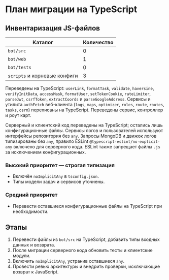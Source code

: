<!-- Назначение файла: план миграции JavaScript в TypeScript, основные модули: bot, web. -->

# План миграции на TypeScript

## Инвентаризация JS-файлов

| Каталог                      | Количество |
| ---------------------------- | ---------- |
| `bot/src`                    | 0          |
| `bot/web`                    | 1          |
| `bot/tests`                  | 0          |
| `scripts` и корневые конфиги | 3          |

Переведены на TypeScript: `userLink`, `formatTask`, `validate`, `haversine`, `verifyInitData`, `accessMask`, `formatUser`, `setTokenCookie`, `rateLimiter`, `parseJwt`, `csrfToken`, `extractCoords` и `parseGoogleAddress`.
Сервисы и утилита `authFetch` веб-клиента (`logs`, `maps`, `optimizer`, `roles`, `route`, `routes`, `tasks`, `osrm`) переписаны на TypeScript.
Переведены сервис, контроллер и роут карт.

Серверный и клиентский код переведены на TypeScript; остались лишь конфигурационные файлы.
Сервисы логов и пользователей используют интерфейсы репозитория без `any`.
Запросы MongoDB и движок логов типизированы без `any`,
правило ESLint `@typescript-eslint/no-explicit-any` включено для серверного кода.
ESLint также запрещает файлы `.js` за исключением конфигурационных.

### Высокий приоритет — строгая типизация

- Включён `noImplicitAny` в `tsconfig.json`.
- Типы модели задач и сервисов уточнены.

### Средний приоритет

- Перевести оставшиеся конфигурационные файлы на TypeScript при необходимости.

## Этапы

1. Перевести файлы из `bot/src` на TypeScript, добавить типы входных данных и возврата.
2. После миграции серверного кода обновить тесты и клиентские модули.
3. Включить `noImplicitAny`, устранив оставшиеся `any`.
4. Провести ревью архитектуры и внедрить проверки, исключающие возврат к JavaScript.
